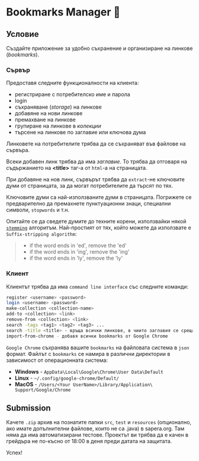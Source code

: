 # Bookmarks Manager :paperclip:

## Условие

Създайте приложение за удобно съхранение и организиране на линкове (*bookmarks*).

### Сървър

Предоставя следните функционалности на клиента:
- регистриране с потребителско име и парола
- login
- съхраняване (*storage*) на линкове 
- добавяне на нови линкове
- премахване на линкове
- групиране на линкове в *колекции*
- търсене на линкове по заглавие или ключова дума

Линковете на потребителите трябва да се съхраняват във файлове на сървъра.

Всеки добавен линк трябва да има *заглавие*. То трябва да отговаря на съдържанието на **<title\>** таг-а от `html`-а на страницата.

При добавяне на нов линк, сървърът трябва да `extract`-не ключовите думи от страницата, за да могат потребителите да търсят по тях.

Ключовите думи са най-използваните думи в страницата. Погрижете се предварително да премахнете пунктуационни знаци, специални символи, `stopwords` и т.н.

Опитайте се да сведете думите до техните корени, използвайки някой [`stemming`](https://en.wikipedia.org/wiki/Stemming) алгоритъм. Най-простият от тях, който можете да използвате е `Suffix-stripping algorithm`:
> - if the word ends in 'ed', remove the 'ed'
> - if the word ends in 'ing', remove the 'ing'
> - if the word ends in 'ly', remove the 'ly'

### Клиент

Клиентът трябва да има `command line interface` със следните команди:

```bash
register <username> <password>
login <username> <password>
make-collection <collection-name>
add-to <collection> <link>
remove-from <collection> <link>
search -tags <tag1> <tag2> <tag3> ...
search -title <title> - връща всички линкове, в чиито заглавия се среща <title>
import-from-chrome - добавя всички bookmarks от Google Chrome
```

`Google Chrome` съхранява вашите `bookmarks` на файловата система в `json` формат. Файлът с `bookmarks` се намира в различни директории в зависимост от операционната система:
- **Windows** - `AppData\Local\Google\Chrome\User Data\Default`
- **Linux** - `~/.config/google-chrome/Default/`
- **MacOS** - `/Users/<Your UserName>/Library/Application\ Support/Google/Chrome`

## Submission

Качете `.zip` архив на познатите папки `src`, `test` и `resources` (опционално, ако имате допълнителни файлове, които не са .java) в sapera.org.
Там няма да има автоматизирани тестове.
Проектът ви трябва да е качен в грейдъра не по-късно от 18:00 в деня преди датата на защитата.

Успех!
